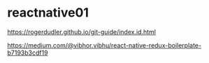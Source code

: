 # reactnative01

https://rogerdudler.github.io/git-guide/index.id.html

https://medium.com/@vibhor.vibhu/react-native-redux-boilerplate-b7193b3cdf19